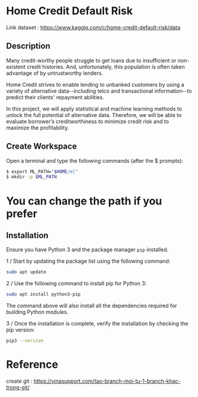 # Home Credit Default Risk 


Link dataset : https://www.kaggle.com/c/home-credit-default-risk/data 

## Description 

Many credit-worthy people struggle to get loans due to insufficient or non-existent credit histories. And, unfortunately, this population is often taken advantage of by untrustworthy lenders.

Home Credit strives to enable lending to unbanked customers by using a variety of alternative data--including telco and transactional information--to predict their clients' repayment abilities.

In this project, we will apply statistical and machine learning methods to unlock the full potential of alternative data. Therefore, we will be able to evaluate borrower’s creditworthiness to minimize credit risk and to maximize the profitability.


## Create Workspace

Open a terminal and type the following commands (after the $ prompts):

```bash
$ export ML_PATH="$HOME/ml"
$ mkdir -p $ML_PATH
```
# You can change the path if you prefer
## Installation

Ensure you have Python 3 and the package manager `pip` installed.

1 / Start by updating the package list using the following command:

```bash
sudo apt update
```

2 / Use the following command to install pip for Python 3:

```bash
sudo apt install python3-pip
```

The command above will also install all the dependencies required for building Python modules.

3 / Once the installation is complete, verify the installation by checking the pip version:

```bash
pip3 --version

```

# Reference 

create git : https://vinasupport.com/tao-branch-moi-tu-1-branch-khac-trong-git/

